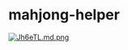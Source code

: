 # mahjong-helper

[![Jh6eTL.md.png](https://t1.picb.cc/uploads/2018/09/26/Jh6eTL.md.png)](https://www.picb.cc/image/Jh6eTL)
